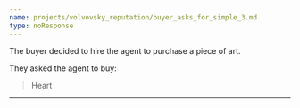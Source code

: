```yaml
---
name: projects/volvovsky_reputation/buyer_asks_for_simple_3.md
type: noResponse
---
```


The buyer decided to hire the agent to purchase a piece of art.

They asked the agent to buy:

> Heart

---
